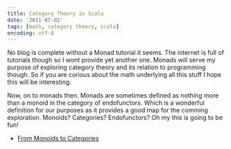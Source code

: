 ```yaml
---
title: Category Theory in Scala
date: '2011-07-02'
tags: [math, category theory, scala]
encoding: utf-8
---
```


No blog is complete without a Monad tutorial it seems. The internet is full of tutorials though so I wont provide yet another one. Monads will serve my purpose of exploring category theory and its relation to programming though. So if you are curious about the math underlying all this stuff I hope this will be interesting.

Now, on to monads then. Monads are sometimes defined as nothing more than a monoid in the category of endofunctors. Which is a wonderful definition for our purposes as it provides a good map for the comming exploration. Monoids? Categories? Endofunctors? Oh my this is going to be fun!

  * [From Monoids to Categories](/2011/07/03/from-monoids-to-categories.html)

